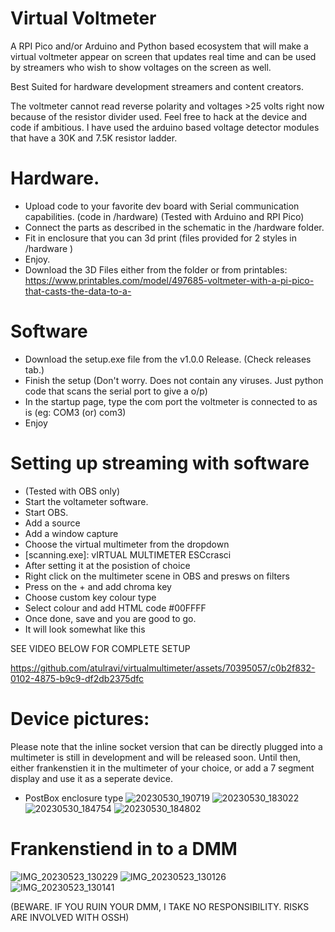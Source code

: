 # Virtual Voltmeter
A RPI Pico and/or Arduino and Python based ecosystem that will make a virtual voltmeter appear on screen that updates real time and can be used by streamers  who wish to show voltages on the screen as well. 

Best Suited for hardware development streamers and content creators. 

The voltmeter cannot read reverse polarity and voltages >25 volts right now because of the resistor divider used. Feel free to hack at the device and code if ambitious. I have used the arduino based voltage detector modules that have a 30K and 7.5K resistor ladder.

# Hardware.
- Upload code to your favorite dev board with Serial communication capabilities. (code in /hardware)
(Tested with Arduino and RPI Pico)
- Connect the parts as described in the schematic in the /hardware folder. 
- Fit in enclosure that you can 3d print (files provided for 2 styles in /hardware )
- Enjoy. 
- Download the 3D Files either from the folder or from printables: https://www.printables.com/model/497685-voltmeter-with-a-pi-pico-that-casts-the-data-to-a-

# Software
- Download the setup.exe file from the v1.0.0 Release. (Check releases tab.)
- Finish the setup (Don't worry. Does not contain any viruses. Just python code that scans the serial port to give a o/p)
- In the startup page, type the com port the voltmeter is connected to as is (eg: COM3 (or) com3)
- Enjoy

# Setting up streaming with software
- (Tested with OBS only)
- Start the voltameter software. 
- Start OBS.
- Add a source
- Add a window capture
- Choose the virtual multimeter from the dropdown
- [scanning.exe]: vIRTUAL MULTIMETER ESCcrasci
- After setting it at the posistion of choice
- Right click on the multimeter scene in OBS and presws on filters
- Press on the + and add chroma key
- Choose custom key colour type
- Select colour and add HTML code #00FFFF
- Once done, save and you are good to go. 
- It will look somewhat like this

SEE VIDEO BELOW FOR COMPLETE SETUP


https://github.com/atulravi/virtualmultimeter/assets/70395057/c0b2f832-0102-4875-b9c9-df2db2375dfc



# Device pictures:
Please note that the inline socket version that can be directly plugged into a multimeter is still in development and will be released soon. Until then, either frankenstien it in the multimeter of your choice, or add a 7 segment display and use it as a seperate device.
- PostBox enclosure type
![20230530_190719](https://github.com/atulravi/virtualmultimeter/assets/70395057/886c8601-9f3b-4395-b558-80452144dd57)
![20230530_183022](https://github.com/atulravi/virtualmultimeter/assets/70395057/d5579a00-fdb0-4b23-a273-0104083aa9fa)
![20230530_184754](https://github.com/atulravi/virtualmultimeter/assets/70395057/8eaf6398-b166-4471-b4b6-18d12a969307)
![20230530_184802](https://github.com/atulravi/virtualmultimeter/assets/70395057/f4b91710-fa15-4bba-998d-dce4134e4bcd)

# Frankenstiend in to a DMM

![IMG_20230523_130229](https://github.com/atulravi/virtualmultimeter/assets/70395057/21cccf3f-9548-4838-b2d3-94e37126521e)
![IMG_20230523_130126](https://github.com/atulravi/virtualmultimeter/assets/70395057/298bda2b-9f75-4905-9c20-87a471f65506)
![IMG_20230523_130141](https://github.com/atulravi/virtualmultimeter/assets/70395057/77543f32-330d-46b6-87f9-51fa0e103909)

(BEWARE. IF YOU RUIN YOUR DMM, I TAKE NO RESPONSIBILITY. RISKS ARE INVOLVED WITH OSSH)
